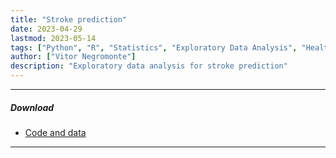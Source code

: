 ```yaml
---
title: "Stroke prediction"
date: 2023-04-29
lastmod: 2023-05-14
tags: ["Python", "R", "Statistics", "Exploratory Data Analysis", "Healthcare"]
author: ["Vitor Negromonte"]
description: "Exploratory data analysis for stroke prediction"
---
```


---

##### Download
+ [Code and data](https://github.com/vitornegromonte/EDA_stroke/)

---
